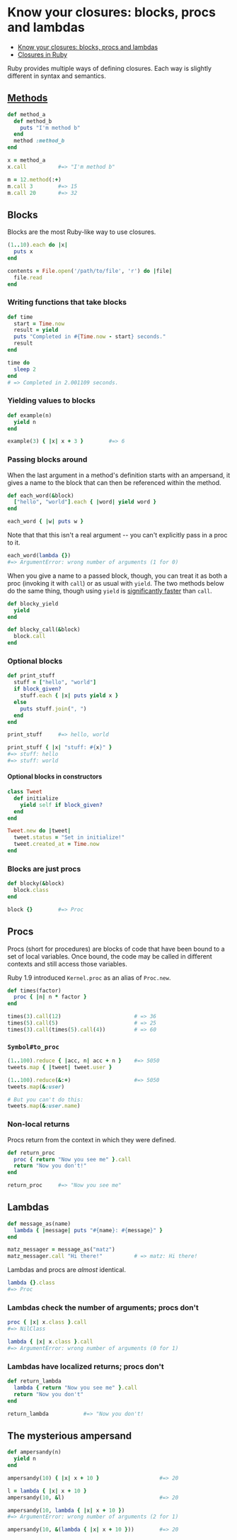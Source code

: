 # Know your closures: blocks, procs and lambdas

* [Know your closures: blocks, procs and lambdas](http://www.dev.gd/20130107-know-your-closures-blocks-procs-and-lambdas.html)
* [Closures in Ruby](http://innig.net/software/ruby/closures-in-ruby)

Ruby provides multiple ways of defining closures. Each way is slightly different in syntax and semantics.

## [Methods](http://www.ruby-doc.org/core-1.9.3/Method.html)

```ruby
def method_a
  def method_b
    puts "I'm method b"
  end
  method :method_b
end

x = method_a
x.call          #=> "I'm method b"
```

``` ruby
m = 12.method(:+)
m.call 3        #=> 15
m.call 20       #=> 32
```

## Blocks

Blocks are the most Ruby-like way to use closures.

```ruby
(1..10).each do |x|
  puts x
end

contents = File.open('/path/to/file', 'r') do |file|
  file.read
end
```

### Writing functions that take blocks

``` ruby
def time
  start = Time.now
  result = yield
  puts "Completed in #{Time.now - start} seconds."
  result
end

time do
  sleep 2
end
# => Completed in 2.001109 seconds.
```

### Yielding values to blocks

``` ruby
def example(n)
  yield n
end

example(3) { |x| x + 3 }        #=> 6
```

### Passing blocks around

When the last argument in a method's definition starts with an ampersand, it gives a name to the block that can then be referenced within the method.

``` ruby
def each_word(&block)
  ["hello", "world"].each { |word| yield word }
end

each_word { |w| puts w }
```

Note that that this isn't a real argument -- you can't explicitly pass in a proc to it.

``` ruby
each_word(lambda {})
#=> ArgumentError: wrong number of arguments (1 for 0)
```

When you give a name to a passed block, though, you can treat it as both a proc (invoking it with `call`) or as usual with `yield`. The two methods below do the same thing, though using `yield` is [significantly faster](http://stackoverflow.com/a/1410176/337184) than `call`.

``` ruby
def blocky_yield
  yield
end

def blocky_call(&block)
  block.call
end
```

### Optional blocks

``` ruby
def print_stuff
  stuff = ["hello", "world"]
  if block_given?
    stuff.each { |x| puts yield x }
  else
    puts stuff.join(", ")
  end
end

print_stuff     #=> hello, world

print_stuff { |x| "stuff: #{x}" }
#=> stuff: hello
#=> stuff: world
```

#### Optional blocks in constructors

``` ruby
class Tweet
  def initialize
    yield self if block_given?
  end
end

Tweet.new do |tweet|
  tweet.status = "Set in initialize!"
  tweet.created_at = Time.now
end
```

### Blocks are just procs

``` ruby
def blocky(&block)
  block.class
end

block {}        #=> Proc
```

## Procs

Procs (short for procedures) are blocks of code that have been bound to a set of local variables. Once bound, the code may be called in different contexts and still access those variables.

Ruby 1.9 introduced `Kernel.proc` as an alias of `Proc.new`.

``` ruby
def times(factor)
  proc { |n| n * factor }
end

times(3).call(12)                       # => 36
times(5).call(5)                        # => 25
times(3).call(times(5).call(4))         # => 60
```

### `Symbol#to_proc`

``` ruby
(1..100).reduce { |acc, n| acc + n }    #=> 5050
tweets.map { |tweet| tweet.user }

(1..100).reduce(&:+)                    #=> 5050
tweets.map(&:user)

# But you can't do this:
tweets.map(&:user.name)
```

### Non-local returns

Procs return from the context in which they were defined.

``` ruby
def return_proc
  proc { return "Now you see me" }.call
  return "Now you don't!"
end

return_proc     #=> "Now you see me"
```

## Lambdas

``` ruby
def message_as(name)
  lambda { |message| puts "#{name}: #{message}" }
end

matz_messager = message_as("matz")
matz_messager.call "Hi there!"          # => matz: Hi there!
```

Lambdas and procs are *almost* identical.

``` ruby
lambda {}.class
#=> Proc
```

### Lambdas check the number of arguments; procs don't

``` ruby
proc { |x| x.class }.call
#=> NilClass

lambda { |x| x.class }.call
#=> ArgumentError: wrong number of arguments (0 for 1)
```

### Lambdas have localized returns; procs don't

``` ruby
def return_lambda
  lambda { return "Now you see me" }.call
  return "Now you don't"
end

return_lambda           #=> "Now you don't!
```

## The mysterious ampersand

``` ruby
def ampersandy(n)
  yield n
end

ampersandy(10) { |x| x + 10 }                   #=> 20

l = lambda { |x| x + 10 }
ampersandy(10, &l)                              #=> 20

ampersandy(10, lambda { |x| x + 10 })
#=> ArgumentError: wrong number of arguments (2 for 1)

ampersandy(10, &(lambda { |x| x + 10 }))        #=> 20
```
